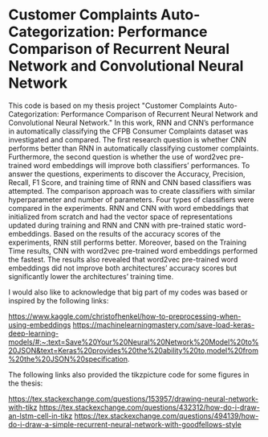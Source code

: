 # Customer Complaints Auto-Categorization: Performance Comparison of Recurrent Neural Network and Convolutional Neural Network

This code is based on my thesis project "Customer Complaints Auto-Categorization: Performance Comparison of Recurrent Neural Network and Convolutional Neural Network." In this work, RNN and CNN’s performance in automatically classifying the CFPB Consumer Complaints dataset was investigated and compared. The first research question is whether CNN performs better than RNN in automatically classifying customer complaints. Furthermore, the second question is whether the use of word2vec pre-trained word embeddings will improve both classifiers’ performances.
To answer the questions, experiments to discover the Accuracy, Precision, Recall, F1 Score, and training time of RNN and CNN based classifiers was attempted. The comparison approach was to create classifiers with similar hyperparameter and number of parameters. Four types of classifiers were compared in the experiments. RNN and CNN with word embeddings that initialized from scratch and had the vector space of representations updated during training and RNN and CNN with pre-trained static word-embeddings.
Based on the results of the accuracy scores of the experiments, RNN still performs better. Moreover, based on the Training Time results, CNN with word2vec pre-trained word embeddings performed the fastest. The results also revealed that word2vec pre-trained word embeddings did not improve both architectures’ accuracy scores but significantly lower the architectures’ training time.

I would also like to acknowledge that big part of my codes was based or inspired by the following links:

https://www.kaggle.com/christofhenkel/how-to-preprocessing-when-using-embeddings
https://machinelearningmastery.com/save-load-keras-deep-learning-models/#:~:text=Save%20Your%20Neural%20Network%20Model%20to%20JSON&text=Keras%20provides%20the%20ability%20to,model%20from%20the%20JSON%20specification.


The following links also provided the tikzpicture code for some figures in the thesis:

https://tex.stackexchange.com/questions/153957/drawing-neural-network-with-tikz
https://tex.stackexchange.com/questions/432312/how-do-i-draw-an-lstm-cell-in-tikz
https://tex.stackexchange.com/questions/494139/how-do-i-draw-a-simple-recurrent-neural-network-with-goodfellows-style
